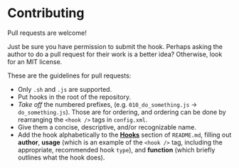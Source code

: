 # Contributing

Pull requests are welcome!

Just be sure you have permission to submit the hook. Perhaps asking the author
to do a pull request for their work is a better idea? Otherwise, look for an
MIT license.

These are the guidelines for pull requests:

* Only `.sh` and `.js` are supported.
* Put hooks in the root of the repository.
* *Take off* the numbered prefixes, (e.g. `010_do_something.js` ->
  `do_something.js`). Those are for ordering, and ordering can be done by
  rearranging the `<hook />` tags in `config.xml`.
* Give them a concise, descriptive, and/or recognizable name.
* Add the hook alphabetically to the
  [**Hooks**](https://github.com/driftyco/ionic-package-hooks/blob/master/README.md#hooks)
  section of `README.md`, filling out **author**, **usage** (which is an
  example of the `<hook />` tag, including the appropriate, recommended hook
  `type`), and **function** (which briefly outlines what the hook does).
